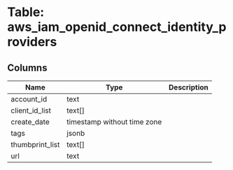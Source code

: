 
# Table: aws_iam_openid_connect_identity_providers

## Columns
| Name        | Type           | Description  |
| ------------- | ------------- | -----  |
|account_id|text||
|client_id_list|text[]||
|create_date|timestamp without time zone||
|tags|jsonb||
|thumbprint_list|text[]||
|url|text||
